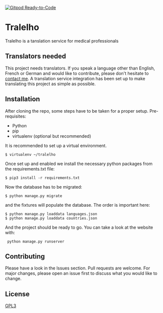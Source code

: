 
[![Gitpod Ready-to-Code](https://img.shields.io/badge/Gitpod-ready--to--code-blue?logo=gitpod)](https://gitpod.io/#https://github.com/3ng7n33r/Tralelho-dev/tree/mob)
# Tralelho

Tralelho is a tanslation service for medical professionals

## Translators needed
This project needs translators. If you speak a language other than English, French or German and would like to contribute, please don't hesitate to [contact me](mailto:tralelho@maxemailian.anonaddy.com). A translation service integration has been set up to make translating this project as simple as possible.

## Installation

After cloning the repo, some steps have to be taken for a proper setup.
Pre-requisites:
<ul>
<li>Python</li>
<li>pip</li>
<li>virtualenv (optional but recommended)</li>
</ul> 
It is recommended to set up a virtual environment.

    $ virtualenv ~/tralelho


Once set up and enabled we install the necessary python packages from the requirements.txt file:

    $ pip3 install -r requirements.txt
    
Now the database has to be migrated:

    $ python manage.py migrate
    
and the fixtures will populate the database. The order is important here:

    $ python manage.py loaddata languages.json
    $ python manage.py loaddata countries.json
   
 And the project should be ready to go. You can take a look at the website with:

     python manage.py runserver

## Contributing
Please have a look in the Issues section.
Pull requests are welcome. For major changes, please open an issue first to discuss what you would like to change.

## License
[GPL3](https://choosealicense.com/licenses/gpl-3.0/)
